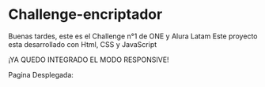 # Challenge-encriptador
Buenas tardes, este es el Challenge n°1 de ONE y Alura Latam
Este proyecto esta desarrollado con Html, CSS y JavaScript

¡YA QUEDO INTEGRADO EL MODO RESPONSIVE!

Pagina Desplegada:
